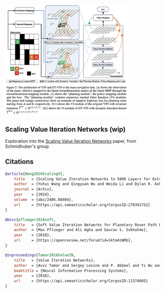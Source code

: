 <img src="./vin.png" width="400px"></img>

## Scaling Value Iteration Networks (wip)

Exploration into the <a href="https://arxiv.org/abs/2406.08404">Scaling Value Iteration Networks</a> paper, from Schmidhuber's group

## Citations

```bibtex
@article{Wang2024ScalingVI,
    title   = {Scaling Value Iteration Networks to 5000 Layers for Extreme Long-Term Planning},
    author  = {Yuhui Wang and Qingyuan Wu and Weida Li and Dylan R. Ashley and Francesco Faccio and Chao Huang and J{\"u}rgen Schmidhuber},
    journal = {ArXiv},
    year    = {2024},
    volume  = {abs/2406.08404},
    url     = {https://api.semanticscholar.org/CorpusID:270391752}
}
```

```bibtex
@misc{pflueger2018soft,
    title   = {Soft Value Iteration Networks for Planetary Rover Path Planning},
    author  = {Max Pflueger and Ali Agha and Gaurav S. Sukhatme},
    year    = {2018},
    url     = {https://openreview.net/forum?id=Sktm4zWRb},
}
```

```bibtex
@inproceedings{Tamar2016ValueIN,
    title   = {Value Iteration Networks},
    author  = {Aviv Tamar and Sergey Levine and P. Abbeel and Yi Wu and Garrett Thomas},
    booktitle = {Neural Information Processing Systems},
    year    = {2016},
    url     = {https://api.semanticscholar.org/CorpusID:11374605}
}
```
